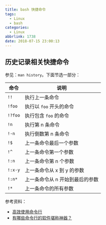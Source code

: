 ```yaml
---
title: bash 快捷命令
tags:
  - Linux
  - bash
categories:
  - Linux
abbrlink: 1738
date: 2018-07-15 23:00:13
---
```


## 历史记录相关快捷命令
参见：`man history`。下面节选一部分：

| 命令    | 说明                            |
| ------- | ------------------------------- |
| `!!`    | 执行上一条命令                  |
| `!foo`  | 执行以 `foo` 开头的命令         |
| `!?foo` | 执行包含 `foo` 的命令           |
| `!n`    | 执行第 n 条命令                 |
| `!-n`   | 执行倒数第 n 条命令             |
| `!$`    | 上一条命令最后一个参数          |
| `!^`    | 上一条命令第一个参数            |
| `!:n`   | 上一条命令第 n 个参数           |
| `!:x-y` | 上一条命令从 x 到 y 的参数      |
| `!:n*`  | 上一条命令从 n 开始到最后的参数 |
| `!*`    | 上一条命令的所有参数            |
<!-- more -->
参考资料：
* [高效使用命令行](https://talk.linuxtoy.org/cli-tips/#1)
* [有哪些命令行的软件堪称神器？](https://www.zhihu.com/question/59227720)
